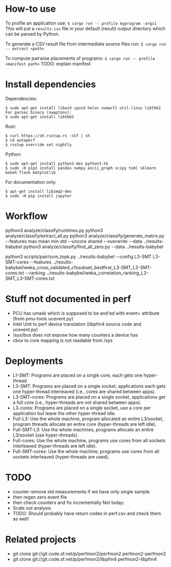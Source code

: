# How-to use

To profile an application use:
`$ cargo run -- profile myprogram -args1`
This will put a `results.csv` file in your default (result) output directory which can be parsed by Python.

To generate a CSV result file from intermediate source files run:
`$ cargo run -- extract <path>`

To compute pairwise placements of programs:
`$ cargo run -- profile <manifest path>`
TODO: explain manifest

# Install dependencies

Dependencies:
```
$ sudo apt-get install likwid cpuid hwloc numactl util-linux libtbb2
For parsec binary (swaptons):
$ sudo apt-get install libtbb2
```

Rust:
```
$ curl https://sh.rustup.rs -sSf | sh
$ cd autoperf
$ rustup override set nightly
```

Python:
```
$ sudo apt-get install python3-dev python3-tk
$ sudo -H pip3 install pandas numpy ascii_graph scipy toml sklearn bokeh flask matplotlib
```

For documentation only:
```
$ apt-get install libzmq3-dev
$ sudo -H pip install jupyter
```

# Workflow

python3 analyze/classify/runtimes.py
python3 analyze/classify/extract_all.py
python3 analyze/classify/generate_matrix.py --features max mean min std --uncore shared --overwrite --data ../results-babybel
python3 analyze/classify/find_all_zero.py --data ../results-babybel

python3 scripts/pair/svm_topk.py ../results-babybel --config L3-SMT L3-SMT-cores  --features ../results-babybel/weka_cross_validated_cfssubset_bestfirst_L3-SMT_L3-SMT-cores.txt --ranking ../results-babybel/weka_correlation_ranking_L3-SMT_L3-SMT-cores.txt

# Stuff not documented in perf
  * PCU has umask which is supposed to be and'ed with event= attribute (from pmu-tools ucevent.py)
  * Intel Unit to perf device translation (libpfm4 source code and ucevent.py)
  * /sys/bus does not expose how many counters a device has
  * cbox to core mapping is not readable from /sys

# Deployments
  * L1-SMT: Programs are placed on a single core, each gets one hyper-thread.
  * L3-SMT: Programs are placed on a single socket, applications each gets one hyper-thread interleaved (i.e., cores are shared between apps).
  * L3-SMT-cores: Programs are placed on a single socket, applications get a full core (i.e., hyper-threads are not shared between apps).
  * L3-cores: Programs are placed on a single socket, use a core per application but leave the other hyper-thread idle.
  * Full-L3: Use the whole machine, program allocated an entire L3/socket, program threads allocate an entire core (hyper-threads are left idle).
  * Full-SMT-L3: Use the whole machines, programs allocate an entire L3/socket (use hyper-threads).
  * Full-cores: Use the whole machine, programs use cores from all sockets interleaved (hyper-threads are left idle).
  * Full-SMT-cores: Use the whole machine, programs use cores from all sockets interleaved (hyper-threads are used).

# TODO
  * counter remove std measurements if we have only single sample
  * then regen zero event file
  * then check counters and fix incrementally
Not today:
  * Scale out analysis
  * TODO: Should probably have return codes in perf.csv and check them as well!


# Related projects
  * git clone git://git.code.sf.net/p/perfmon2/perfmon2 perfmon2-perfmon2
  * git clone git://git.code.sf.net/p/perfmon2/libpfm4 perfmon2-libpfm4
